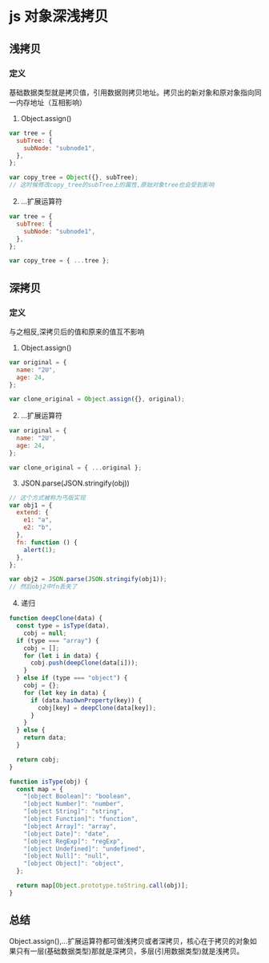 # js 对象深浅拷贝

## 浅拷贝

### 定义

基础数据类型就是拷贝值，引用数据则拷贝地址。拷贝出的新对象和原对象指向同一内存地址（互相影响）

1. Object.assign()

```js
var tree = {
  subTree: {
    subNode: "subnode1",
  },
};

var copy_tree = Object({}, subTree);
// 这时候修改copy_tree的subTree上的属性,原始对象tree也会受到影响
```

2. ...扩展运算符

```js
var tree = {
  subTree: {
    subNode: "subnode1",
  },
};

var copy_tree = { ...tree };
```

## 深拷贝

### 定义

与之相反,深拷贝后的值和原来的值互不影响

1. Object.assign()

```js
var original = {
  name: "2U",
  age: 24,
};

var clone_original = Object.assign({}, original);
```

2. ...扩展运算符

```js
var original = {
  name: "2U",
  age: 24,
};

var clone_original = { ...original };
```

3. JSON.parse(JSON.stringify(obj))

```js
// 这个方式被称为丐版实现
var obj1 = {
  extend: {
    e1: "a",
    e2: "b",
  },
  fn: function () {
    alert(1);
  },
};

var obj2 = JSON.parse(JSON.stringify(obj1));
// 然后obj2中fn丢失了
```

4. 递归

```js
function deepClone(data) {
  const type = isType(data),
    cobj = null;
  if (type === "array") {
    cobj = [];
    for (let i in data) {
      cobj.push(deepClone(data[i]));
    }
  } else if (type === "object") {
    cobj = {};
    for (let key in data) {
      if (data.hasOwnProperty(key)) {
        cobj[key] = deepClone(data[key]);
      }
    }
  } else {
    return data;
  }

  return cobj;
}

function isType(obj) {
  const map = {
    "[object Boolean]": "boolean",
    "[object Number]": "number",
    "[object String]": "string",
    "[object Function]": "function",
    "[object Array]": "array",
    "[object Date]": "date",
    "[object RegExp]": "regExp",
    "[object Undefined]": "undefined",
    "[object Null]": "null",
    "[object Object]": "object",
  };

  return map[Object.prototype.toString.call(obj)];
}
```

## 总结

Object.assign(),...扩展运算符都可做浅拷贝或者深拷贝，核心在于拷贝的对象如果只有一层(基础数据类型)那就是深拷贝，多层(引用数据类型)就是浅拷贝。
